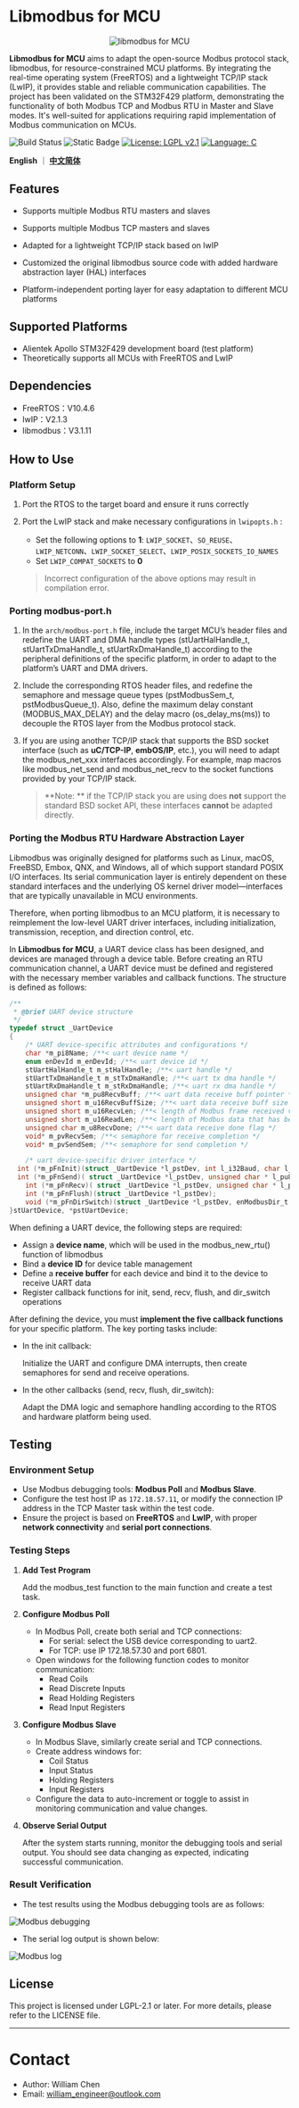 <h1>Libmodbus for MCU</h1>
<p align="center">
  <img src="./assets/libmodbus for mcu.png" alt="libmodbus for MCU">
</p>

**Libmodbus for MCU** aims to adapt the open-source Modbus protocol stack, libmodbus, for resource-constrained MCU platforms. By integrating the real-time operating system (FreeRTOS) and a lightweight TCP/IP stack (LwIP), it provides stable and reliable communication capabilities. The project has been validated on the STM32F429 platform, demonstrating the functionality of both Modbus TCP and Modbus RTU in Master and Slave modes. It's well-suited for applications requiring rapid implementation of Modbus communication on MCUs.

![Build Status](https://img.shields.io/badge/build-passing-brightgreen) ![Static Badge](https://img.shields.io/badge/STM32-passing-brightgreen?logo=stmicroelectronics) [![License: LGPL v2.1](https://img.shields.io/badge/license-LGPL%20v2.1-blue)](https://www.gnu.org/licenses/old-licenses/lgpl-2.1.html) [![Language: C](https://img.shields.io/badge/language-C-ff69b4)](https://en.wikipedia.org/wiki/C_(programming_language))

**English** ｜ [**中文简体**](../README.md)  

## Features

- Supports multiple Modbus RTU masters and slaves

- Supports multiple Modbus TCP masters and slaves
- Adapted for a lightweight TCP/IP stack based on lwIP
- Customized the original libmodbus source code with added hardware abstraction layer (HAL) interfaces
- Platform-independent porting layer for easy adaptation to different MCU platforms

## Supported Platforms

- Alientek Apollo STM32F429 development board (test platform)
- Theoretically supports all MCUs with FreeRTOS and LwIP

## Dependencies

- FreeRTOS：V10.4.6
- lwIP：V2.1.3
- libmodbus：V3.1.11

## How to Use

### Platform Setup

1. Port the RTOS to the target board and ensure it runs correctly

2. Port the LwIP stack and make necessary  configurations in `lwipopts.h` :

   - Set the following options to **1**: `LWIP_SOCKET`、`SO_REUSE`、`LWIP_NETCONN`、`LWIP_SOCKET_SELECT`、`LWIP_POSIX_SOCKETS_IO_NAMES` 
   - Set `LWIP_COMPAT_SOCKETS` to **0**

   > Incorrect configuration of the above options may result in compilation error.

### Porting modbus-port.h

1. In the `arch/modbus-port.h` file, include the target MCU’s header files and redefine the UART and DMA handle types (stUartHalHandle_t, stUartTxDmaHandle_t, stUartRxDmaHandle_t) according to the peripheral definitions of the specific platform, in order to adapt to the platform’s UART and DMA drivers.

2.  Include the corresponding RTOS header files, and redefine the semaphore and message queue types (pstModbusSem_t, pstModbusQueue_t). Also, define the maximum delay constant (MODBUS_MAX_DELAY) and the delay macro (os_delay_ms(ms)) to decouple the RTOS layer from the Modbus protocol stack.

3. If you are using another TCP/IP stack that supports the BSD socket interface (such as **uC/TCP-IP**, **embOS/IP**, etc.), you will need to adapt the modbus_net_xxx interfaces accordingly. For example, map macros like modbus_net_send and modbus_net_recv to the socket functions provided by your TCP/IP stack.

   > **Note: ** if the TCP/IP stack you are using does **not** support the standard BSD socket API, these interfaces **cannot** be adapted directly.

### Porting the Modbus RTU Hardware Abstraction Layer

Libmodbus was originally designed for platforms such as Linux, macOS, FreeBSD, Embox, QNX, and Windows, all of which support standard POSIX I/O interfaces. Its serial communication layer is entirely dependent on these standard interfaces and the underlying OS kernel driver model—interfaces that are typically unavailable in MCU environments.

Therefore, when porting libmodbus to an MCU platform, it is necessary to reimplement the low-level UART driver interfaces, including initialization, transmission, reception, and direction control, etc.

In **Libmodbus for MCU**, a UART device class has been designed, and devices are managed through a device table. Before creating an RTU communication channel, a UART device must be defined and registered with the necessary member variables and callback functions. The structure is defined as follows:

```c
/**
 * @brief UART device structure
 */
typedef struct _UartDevice
{
	/* UART device-specific attributes and configurations */
	char *m_pi8Name; /**< uart device name */
	enum enDevId m_enDevId; /**< uart device id */
	stUartHalHandle_t m_stHalHandle; /**< uart handle */
	stUartTxDmaHandle_t m_stTxDmaHandle; /**< uart tx dma handle */
	stUartRxDmaHandle_t m_stRxDmaHandle; /**< uart rx dma handle */
	unsigned char *m_pu8RecvBuff; /**< uart data receive buff pointer */
	unsigned short m_u16RecvBuffSize; /**< uart data receive buff size */
	unsigned short m_u16RecvLen; /**< length of Modbus frame received via UART */
	unsigned short m_u16ReadLen; /**< length of Modbus data that has been processed */
	unsigned char m_u8RecvDone; /**< uart data receive done flag */
	void* m_pvRecvSem; /**< semaphore for receive completion */
	void* m_pvSendSem; /**< semaphore for send completion */

	/* uart device-specific driver interface */
  int (*m_pFnInit)(struct _UartDevice *l_pstDev, int l_i32Baud, char l_i8Parity, int l_i32DataBit, int l_i32StopBit);
  int (*m_pFnSend)( struct _UartDevice *l_pstDev, unsigned char * l_pu8Datas, unsigned int l_u32Len, unsigned int l_u32Timeout);
	int (*m_pFnRecv)( struct _UartDevice *l_pstDev, unsigned char * l_pu8Datas, unsigned int l_u32Len,unsigned int l_u32Timeout);
	int (*m_pFnFlush)(struct _UartDevice *l_pstDev);
	void (*m_pFnDirSwitch)(struct _UartDevice *l_pstDev, enModbusDir_t l_enDir);
}stUartDevice, *pstUartDevice;
```

When defining a UART device, the following steps are required:

- Assign a **device name**, which will be used in the modbus_new_rtu() function of libmodbus
- Bind a **device ID** for device table management
- Define a **receive buffer** for each device and bind it to the device to receive UART data
- Register callback functions for init, send, recv, flush, and dir_switch operations

After defining the device, you must **implement the five callback functions** for your specific platform. The key porting tasks include:

- In the init callback:

  Initialize the UART and configure DMA interrupts, then create semaphores for send and receive operations.

- In the other callbacks (send, recv, flush, dir_switch):

  Adapt the DMA logic and semaphore handling according to the RTOS and hardware platform being used.

## Testing

### Environment Setup

- Use Modbus debugging tools: **Modbus Poll** and **Modbus Slave**.
- Configure the test host IP as `172.18.57.11`, or modify the connection IP address in the TCP Master task within the test code.
- Ensure the project is based on **FreeRTOS** and **LwIP**, with proper **network connectivity** and **serial port connections**.

### Testing Steps

1. **Add Test Program**

   Add the modbus_test function to the main function and create a test task.

2. **Configure Modbus Poll**

   - In Modbus Poll, create both serial and TCP connections:
     - For serial: select the USB device corresponding to uart2.
     - For TCP: use IP 172.18.57.30 and port 6801.
   - Open windows for the following function codes to monitor communication:
     - Read Coils
     - Read Discrete Inputs
     - Read Holding Registers
     - Read Input Registers

3. **Configure Modbus Slave**

   - In Modbus Slave, similarly create serial and TCP connections.
   - Create address windows for:
     - Coil Status
     - Input Status
     - Holding Registers
     - Input Registers
   - Configure the data to auto-increment or toggle to assist in monitoring communication and value changes.

4. **Observe Serial Output**

   After the system starts running, monitor the debugging tools and serial output. You should see data changing as expected, indicating successful communication.


### Result Verification

- The test results using the Modbus debugging tools are as follows:

![Modbus debugging](./assets/modbus.gif)

- The serial log output is shown below:

![Modbus log](./assets/modbus-log.gif)

## License

This project is licensed under LGPL-2.1 or later.
For more details, please refer to the LICENSE file.

---

# Contact

- Author: William Chen
- Email: william_engineer@outlook.com